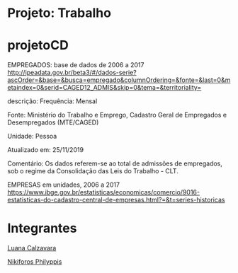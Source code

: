 # Projeto: Trabalho
# projetoCD

EMPREGADOS:
base de dados de 2006 a 2017
http://ipeadata.gov.br/beta3/#/dados-serie?ascOrder=&base=&busca=empregado&columnOrdering=&fonte=&last=0&metaindex=0&serid=CAGED12_ADMIS&skip=0&tema=&territoriality=

descrição: Frequência: Mensal

Fonte: Ministério do Trabalho e Emprego, Cadastro Geral de Empregados e Desempregados (MTE/CAGED)

Unidade: Pessoa

Atualizado em: 25/11/2019

Comentário: Os dados referem-se ao total de admissões de empregados, sob o regime da Consolidação das Leis do Trabalho - CLT.

EMPRESAS
em unidades, 2006 a 2017
https://www.ibge.gov.br/estatisticas/economicas/comercio/9016-estatisticas-do-cadastro-central-de-empresas.html?=&t=series-historicas





# Integrantes

[Luana Calzavara](https://github.com/LuaCalzavara)

[Nikiforos Philyppis](https://github.com/NikiforosPhilyppis)
